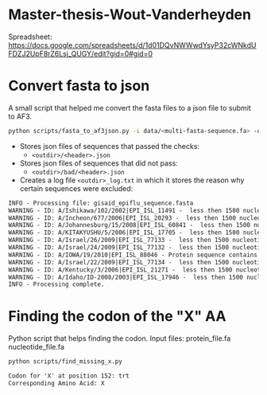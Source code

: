 # Master-thesis-Wout-Vanderheyden

Spreadsheet:
https://docs.google.com/spreadsheets/d/1d01DQvNWWwdYsyP32cWNkdUFDZJ2UpF8rZ6Lsj_QUGY/edit?gid=0#gid=0

# Convert fasta to json

A small script that helped me convert the fasta files to a json file to submit to AF3.

```bash
python scripts/fasta_to_af3json.py -i data/<multi-fasta-sequence.fa> -o <outdir>
```

-   Stores json files of sequences that passed the checks:
    -   `<outdir>/<header>.json`
-   Stores json files of sequences that did not pass:
    -   `<outdir>/bad/<header>.json`
-   Creates a log file `<outdir>_log.txt` in which it stores the reason why certain sequences were excluded:

```txt
INFO - Processing file: gisaid_epiflu_sequence.fasta
WARNING - ID: A/Ishikawa/102/2002|EPI_ISL_11491 -  less then 1500 nucleotides (or equivalent for proteins): 987
WARNING - ID: A/Incheon/677/2006|EPI_ISL_20293 -  less then 1500 nucleotides (or equivalent for proteins): 1113
WARNING - ID: A/Johannesburg/15/2008|EPI_ISL_60841 -  less then 1500 nucleotides (or equivalent for proteins): 921
WARNING - ID: A/KITAKYUSHU/5/2006|EPI_ISL_17705 -  less then 1500 nucleotides (or equivalent for proteins): 987
WARNING - ID: A/Israel/26/2009|EPI_ISL_77133 -  less then 1500 nucleotides (or equivalent for proteins): 1101
WARNING - ID: A/Israel/24/2009|EPI_ISL_77132 -  less then 1500 nucleotides (or equivalent for proteins): 1101
WARNING - ID: A/IOWA/19/2010|EPI_ISL_88046 - Protein sequence contains 'X'
WARNING - ID: A/Israel/22/2009|EPI_ISL_77134 -  less then 1500 nucleotides (or equivalent for proteins): 1101
WARNING - ID: A/Kentucky/3/2006|EPI_ISL_21271 -  less then 1500 nucleotides (or equivalent for proteins): 987
WARNING - ID: A/Idaho/ID-2008/2003|EPI_ISL_17946 -  less then 1500 nucleotides (or equivalent for proteins): 987
INFO - Processing complete.
```

# Finding the codon of the "X" AA
Python script that helps finding the codon. 
Input files: protein_file.fa  nucleotide_file.fa

```bash
python scripts/find_missing_x.py 
```

```txt
Codon for 'X' at position 152: trt
Corresponding Amino Acid: X
```

